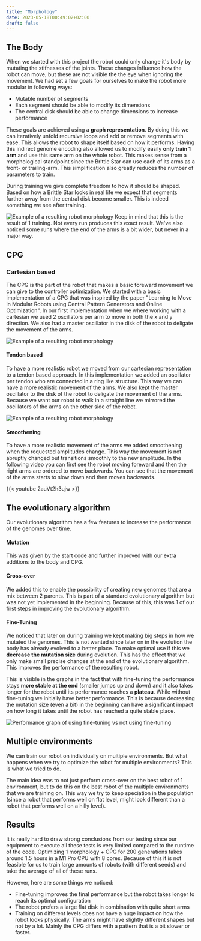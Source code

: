 ```yaml
---
title: "Morphology"
date: 2023-05-18T00:49:02+02:00
draft: false
---
```


## The Body
When we started with this project the robot could only change it's body by mutating the stifnesses of the joints. These changes influence how the robot can move, but these are not visible the the eye when ignoring the movement. We had set a few goals for ourselves to make the robot more modular in following ways:

- Mutable number of segments
- Each segment should be able to modify its dimensions
- The central disk should be able to change dimensions to increase performance

These goals are achieved using a **graph representation**. By doing this we can iteratively unfold recursive loops and add or remove segments with ease. This allows the robot to shape itself based on how it performs. Having this indirect genome encoding also allowed us to modify easily **only train 1 arm** and use this same arm on the whole robot. This makes sense from a morphological standpoint since the Brittle Star can use each of its arms as a front- or trailing-arm. This simplification also greatly reduces the number of parameters to train.

During training we give complete freedom to how it should be shaped. Based on how a Brittle Star looks in real life we expect that segments further away from the central disk become smaller. This is indeed something we see after training.

![Example of a resulting robot morphology](/images/robot_body.png)
 Keep in mind that this is the result of 1 training. Not every run produces this exact result. We've also noticed some runs where the end of the arms is a bit wider, but never in a major way.

## CPG

### Cartesian based

The CPG is the part of the robot that makes a basic foreward movement we can give to the controller optimization.
We started with a basic implementation of a CPG that was inspired by the paper "Learning to Move in Modular Robots using Central Pattern Generators and Online Optimization". In our first implementation when we where working with a cartesian we used 2 oscillators per arm to move in both the x and y direction. We also had a master oscillator in the disk of the robot to deligate the movement of the arms. 

![Example of a resulting robot morphology](/images/cpg.png)

#### Tendon based

To have a more realistic robot we moved from our cartesian representation to a tendon based approach. In this implementation we added an oscillator per tendon who are connected in a ring like structure. This way we can have a more realistic movement of the arms. We also kept the master oscillator to the disk of the robot to deligate the movement of the arms. Because we want our robot to walk in a straight line we mirrored the oscillators of the arms on the other side of the robot.

![Example of a resulting robot morphology](/images/cpgs_sync.png)

#### Smoothening

To have a more realistic movement of the arms we added smoothening when the requested amplitudes change. This way the movement is not abruptly changed but transitions smoothly to the new amplitude. In the following video you can first see the robot moving foreward and then the right arms are ordered to move backwards. You can see that the movement of the arms starts to slow down and then moves backwards.

{{< youtube 2auVt2h3ujw >}}

## The evolutionary algorithm

Our evolutionary algorithm has a few features to increase the performance of the genomes over time.

#### Mutation
This was given by the start code and further improved with our extra additions to the body and CPG.

#### Cross-over
We added this to enable the possibility of creating new genomes that are a mix between 2 parents. This is part of a standard evolutionary algorithm but was not yet implemented in the beginning. Because of this, this was 1 of our first steps in improving the evolutionary algorithm.

#### Fine-Tuning
We noticed that later on during training we kept making big steps in how we mutated the genomes. This is not wanted since later on in the evolution the body has already evolved to a better place. To make optimal use if this we **decrease the mutation size** during evolution. This has the effect that we only make small precise changes at the end of the evolutionary algorithm. This improves the performance of the resulting robot.

This is visible in the graphs in the fact that with fine-tuning the performance stays **more stable at the end** (smaller jumps up and down) and it also takes longer for the robot until its performance reaches a **plateau**. While without fine-tuning we initially have better performance. This is because decreasing the mutation size (even a bit) in the beginning can have a significant impact on how long it takes until the robot has reached a quite stable place. 

![Performance graph of using fine-tuning vs not using fine-tuning](/images/finetuningVsNoFinetuning.svg)


## Multiple environments
We can train our robot on individually on multiple environments. But what happens when we try to optimize the robot for multiple environments? This is what we tried to do.

The main idea was to not just perform cross-over on the best robot of 1 environment, but to do this on the best robot of the multiple environments that we are training on.
This way we try to keep speciation in the population (since a robot that performs well on flat level, might look different than a robot that performs well on a hilly level).

## Results
It is really hard to draw strong conclusions from our testing since our equipment to execute all these tests is very limited compared to the runtime of the code. Optimizing 1 morphology + CPG for 200 generations takes around 1.5 hours in a M1 Pro CPU with 8 cores. Because of this it is not feasible for us to train large amounts of robots (with different seeds) and take the average of all of these runs.

However, here are some things we noticed:
- Fine-tuning improves the final performance but the robot takes longer to reach its optimal configuration
- The robot prefers a large flat disk in combination with quite short arms
- Training on different levels does not have a huge impact on how the robot looks physically. The arms might have slightly different shapes but not by a lot. Mainly the CPG differs with a pattern that is a bit slower or faster.